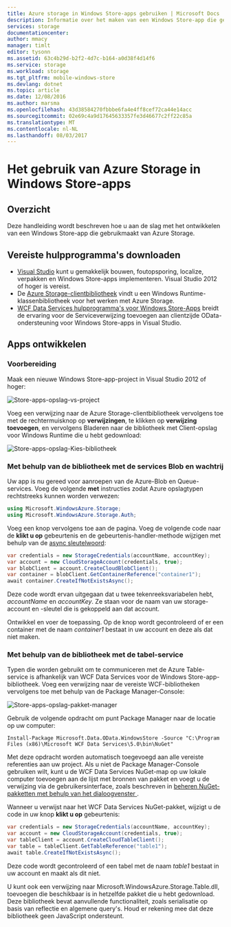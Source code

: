 ```yaml
---
title: Azure storage in Windows Store-apps gebruiken | Microsoft Docs
description: Informatie over het maken van een Windows Store-app die gebruikmaakt van Azure Blob, Queue, Table of bestand opslag.
services: storage
documentationcenter: 
author: mmacy
manager: timlt
editor: tysonn
ms.assetid: 63c4b29d-b2f2-4d7c-b164-a0d38f4d14f6
ms.service: storage
ms.workload: storage
ms.tgt_pltfrm: mobile-windows-store
ms.devlang: dotnet
ms.topic: article
ms.date: 12/08/2016
ms.author: marsma
ms.openlocfilehash: 43d38584270fbbbe6fa4e4ff8cef72ca44e14acc
ms.sourcegitcommit: 02e69c4a9d17645633357fe3d46677c2ff22c85a
ms.translationtype: MT
ms.contentlocale: nl-NL
ms.lasthandoff: 08/03/2017
---
```

# <a name="how-to-use-azure-storage-in-windows-store-apps"></a>Het gebruik van Azure Storage in Windows Store-apps
## <a name="overview"></a>Overzicht
Deze handleiding wordt beschreven hoe u aan de slag met het ontwikkelen van een Windows Store-app die gebruikmaakt van Azure Storage.

## <a name="download-required-tools"></a>Vereiste hulpprogramma's downloaden
* [Visual Studio](https://www.visualstudio.com/downloads/) kunt u gemakkelijk bouwen, foutopsporing, localize, verpakken en Windows Store-apps implementeren. Visual Studio 2012 of hoger is vereist.
* De [Azure Storage-clientbibliotheek](https://www.nuget.org/packages/WindowsAzure.Storage) vindt u een Windows Runtime-klassenbibliotheek voor het werken met Azure Storage.
* [WCF Data Services hulpprogramma's voor Windows Store-Apps](http://www.microsoft.com/download/details.aspx?id=30714) breidt de ervaring voor de Serviceverwijzing toevoegen aan clientzijde OData-ondersteuning voor Windows Store-apps in Visual Studio.

## <a name="develop-apps"></a>Apps ontwikkelen
### <a name="getting-ready"></a>Voorbereiding
Maak een nieuwe Windows Store-app-project in Visual Studio 2012 of hoger:

![Store-apps-opslag-vs-project][store-apps-storage-vs-project]

Voeg een verwijzing naar de Azure Storage-clientbibliotheek vervolgens toe met de rechtermuisknop op **verwijzingen**, te klikken op **verwijzing toevoegen**, en vervolgens Bladeren naar de bibliotheek met Client-opslag voor Windows Runtime die u hebt gedownload:

![Store-apps-opslag-Kies-bibliotheek][store-apps-storage-choose-library]

### <a name="using-the-library-with-the-blob-and-queue-services"></a>Met behulp van de bibliotheek met de services Blob en wachtrij
Uw app is nu gereed voor aanroepen van de Azure-Blob en Queue-services. Voeg de volgende **met** instructies zodat Azure opslagtypen rechtstreeks kunnen worden verwezen:

```csharp
using Microsoft.WindowsAzure.Storage;
using Microsoft.WindowsAzure.Storage.Auth;
```

Voeg een knop vervolgens toe aan de pagina. Voeg de volgende code naar de **klikt u op** gebeurtenis en de gebeurtenis-handler-methode wijzigen met behulp van de [async sleutelwoord](http://msdn.microsoft.com/library/vstudio/hh156513.aspx):

```csharp
var credentials = new StorageCredentials(accountName, accountKey);
var account = new CloudStorageAccount(credentials, true);
var blobClient = account.CreateCloudBlobClient();
var container = blobClient.GetContainerReference("container1");
await container.CreateIfNotExistsAsync();
```

Deze code wordt ervan uitgegaan dat u twee tekenreeksvariabelen hebt, *accountName* en *accountKey*. Ze staan voor de naam van uw storage-account en -sleutel die is gekoppeld aan dat account.

Ontwikkel en voer de toepassing. Op de knop wordt gecontroleerd of er een container met de naam *container1* bestaat in uw account en deze als dat niet maken.

### <a name="using-the-library-with-the-table-service"></a>Met behulp van de bibliotheek met de tabel-service
Typen die worden gebruikt om te communiceren met de Azure Table-service is afhankelijk van WCF Data Services voor de Windows Store-app-bibliotheek. Voeg een verwijzing naar de vereiste WCF-bibliotheken vervolgens toe met behulp van de Package Manager-Console:

![Store-apps-opslag-pakket-manager][store-apps-storage-package-manager]

Gebruik de volgende opdracht om punt Package Manager naar de locatie op uw computer:

    Install-Package Microsoft.Data.OData.WindowsStore -Source "C:\Program Files (x86)\Microsoft WCF Data Services\5.0\bin\NuGet"

Met deze opdracht worden automatisch toegevoegd aan alle vereiste referenties aan uw project. Als u niet de Package Manager-Console gebruiken wilt, kunt u de WCF Data Services NuGet-map op uw lokale computer toevoegen aan de lijst met bronnen van pakket en voegt u de verwijzing via de gebruikersinterface, zoals beschreven in [beheren NuGet-pakketten met behulp van het dialoogvenster ](http://docs.nuget.org/docs/start-here/Managing-NuGet-Packages-Using-The-Dialog).

Wanneer u verwijst naar het WCF Data Services NuGet-pakket, wijzigt u de code in uw knop **klikt u op** gebeurtenis:

```csharp
var credentials = new StorageCredentials(accountName, accountKey);
var account = new CloudStorageAccount(credentials, true);
var tableClient = account.CreateCloudTableClient();
var table = tableClient.GetTableReference("table1");
await table.CreateIfNotExistsAsync();
```

Deze code wordt gecontroleerd of een tabel met de naam *table1* bestaat in uw account en maakt als dit niet.

U kunt ook een verwijzing naar Microsoft.WindowsAzure.Storage.Table.dll, toevoegen die beschikbaar is in hetzelfde pakket die u hebt gedownload. Deze bibliotheek bevat aanvullende functionaliteit, zoals serialisatie op basis van reflectie en algemene query's. Houd er rekening mee dat deze bibliotheek geen JavaScript ondersteunt.

[store-apps-storage-vs-project]: ./media/storage-use-store-apps/store-apps-storage-vs-project.png
[store-apps-storage-choose-library]: ./media/storage-use-store-apps/store-apps-storage-choose-library.png
[store-apps-storage-package-manager]: ./media/storage-use-store-apps/store-apps-storage-package-manager.png
